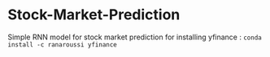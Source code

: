# Stock-Market-Prediction
Simple RNN model for stock market prediction 
for installing yfinance : ```conda install -c ranaroussi yfinance```
